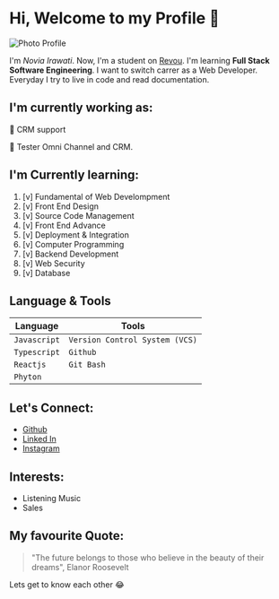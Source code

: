 # Hi, Welcome to my Profile 👋

![Photo Profile](profile.JPG)

I'm _Novia Irawati_. Now, I'm a student on [Revou](https://revou.co/software-engineering?&eid=1697205673753&targeting=1&cat=D&x6=K). I'm learning **Full Stack Software Engineering**. I want to switch carrer as a Web Developer. Everyday I try to live in code and read documentation.

## I'm currently working as:
🚀 CRM support

🚀 Tester Omni Channel and CRM.

## I'm Currently learning:
1. [v] Fundamental of Web Develompment
2. [v] Front End Design
3. [v] Source Code Management
4. [v] Front End Advance
5. [v] Deployment & Integration
6. [v] Computer Programming
7. [v] Backend Development
8. [v] Web Security
9. [v] Database

## Language & Tools
| Language | Tools |
| ----------- | ----------- |
| `Javascript` | `Version Control System (VCS)` |
| `Typescript` | `Github` |
| `Reactjs` |`Git Bash`  |
| `Phyton` |  |



 ## Let's Connect:
- [Github](https://github.com/noviairawati)
- [Linked In](https://linkedin.com/in/noviairawati)
- [Instagram](https://instagram.com/noviairawati17)

## Interests:
- Listening Music
- Sales

## My favourite Quote:
> "The future belongs to those who believe in the beauty of their dreams", Elanor Roosevelt

Lets get to know each other :joy:
